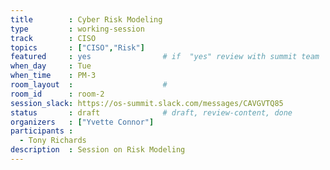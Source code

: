 ```yaml
---
title        : Cyber Risk Modeling
type         : working-session
track        : CISO
topics       : ["CISO","Risk"]
featured     : yes                # if  "yes" review with summit team
when_day     : Tue
when_time    : PM-3
room_layout  :                    #
room_id      : room-2
session_slack: https://os-summit.slack.com/messages/CAVGVTQ85
status       : draft              # draft, review-content, done
organizers   : ["Yvette Connor"]
participants : 
  - Tony Richards
description  : Session on Risk Modeling
---
```


<!--(add intro)

## Why

## What

## Outcomes

## Who

## References-->
